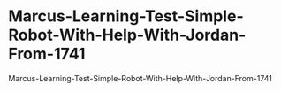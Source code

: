 # Marcus-Learning-Test-Simple-Robot-With-Help-With-Jordan-From-1741
Marcus-Learning-Test-Simple-Robot-With-Help-With-Jordan-From-1741
